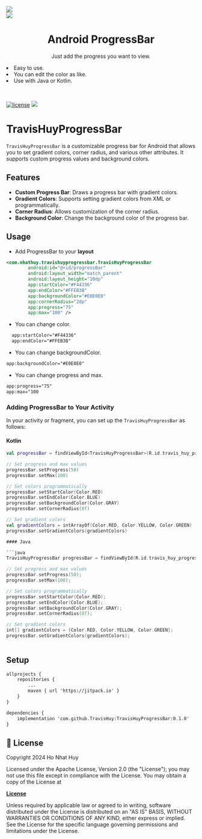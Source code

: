 <!--lint disable-->
<a href="https://github.com/TravisHuy/TravisHuyProgressBar">  
<img src="https://github.com/user-attachments/assets/e956d2d2-7a01-4d02-9480-6ffff4e39b82">  
</br>	
<img src="https://github.com/user-attachments/assets/a3e59faf-9c4e-40be-82e4-4e198ad1f81a">  
</a>  
<h1 align="center">Android ProgressBar</h1>  
<p align="center">Just add the progress you want to view. </p>  
<li>Easy to use. </li>
<li>You can edit the color as like. </li>
<li>Use with Java or Kotlin.</p>
</br>

[![license](https://img.shields.io/github/license/denzcoskun/imageslideshow.svg?style=popout)](https://opensource.org/licenses/Apache-2.0)
[![](https://jitpack.io/v/TravisHuy/TravisHuyProgressBar.svg)](https://jitpack.io/#TravisHuy/TravisHuyProgressBar)
# TravisHuyProgressBar

`TravisHuyProgressBar` is a customizable progress bar for Android that allows you to set gradient colors, corner radius, and various other attributes. It supports custom progress values and background colors.

## Features

- **Custom Progress Bar**: Draws a progress bar with gradient colors.
- **Gradient Colors**: Supports setting gradient colors from XML or programmatically.
- **Corner Radius**: Allows customization of the corner radius.
- **Background Color**: Change the background color of the progress bar.
## Usage
- Add ProgressBar to your **layout**
```xml  
<com.nhathuy.travishuyprogressbar.TravisHuyProgressBar
        android:id="@+id/progressBar"
        android:layout_width="match_parent"
        android:layout_height="10dp"
        app:startColor="#F44336"
        app:endColor="#FFEB3B"
        app:backgroundColor="#E0E0E0"
        app:cornerRadius="2dp"
        app:progress="75"
        app:max="100" /> 
```  
-   You can change color.
```xml  
  app:startColor="#F44336"
  app:endColor="#FFEB3B"
```  
-   You can change backgroundColor.
```xml  
app:backgroundColor="#E0E0E0"  
```  
-   You can change progress and max.
```xml  
app:progress="75"
app:max="100
```  

### Adding ProgressBar to Your Activity

In your activity or fragment, you can set up the `TravisHuyProgressBar` as follows:

#### Kotlin

```kt
val progressBar = findViewById<TravisHuyProgressBar>(R.id.travis_huy_progress_bar)

// Set progress and max values
progressBar.setProgress(50)
progressBar.setMax(100)

// Set colors programmatically
progressBar.setStartColor(Color.RED)
progressBar.setEndColor(Color.BLUE)
progressBar.setBackgroundColor(Color.GRAY)
progressBar.setCornerRadius(8f)

// Set gradient colors
val gradientColors = intArrayOf(Color.RED, Color.YELLOW, Color.GREEN)
progressBar.setGradientColors(gradientColors)

#### Java

```java
TravisHuyProgressBar progressBar = findViewById(R.id.travis_huy_progress_bar);

// Set progress and max values
progressBar.setProgress(50);
progressBar.setMax(100);

// Set colors programmatically
progressBar.setStartColor(Color.RED);
progressBar.setEndColor(Color.BLUE);
progressBar.setBackgroundColor(Color.GRAY);
progressBar.setCornerRadius(8f);

// Set gradient colors
int[] gradientColors = {Color.RED, Color.YELLOW, Color.GREEN};
progressBar.setGradientColors(gradientColors);
 
```  

## Setup

```xml  
allprojects {
	repositories {
		...
		maven { url 'https://jitpack.io' }
	}
}

dependencies {
	implementation 'com.github.TravisHuy:TravisHuyProgressBar:0.1.0'
}
```  

## 📄 License

Copyright 2024 Ho Nhat Huy

Licensed under the Apache License, Version 2.0 (the "License"); you may not use this file except in compliance with the License. You may obtain a copy of the License at

<a href="http://www.apache.org/licenses/LICENSE-2.0"><b>License</b></a>

Unless required by applicable law or agreed to in writing, software distributed under the License is distributed on an "AS IS" BASIS, WITHOUT WARRANTIES OR CONDITIONS OF ANY KIND, either express or implied.  
See the License for the specific language governing permissions and limitations under the License.
<!--lint enable-->
